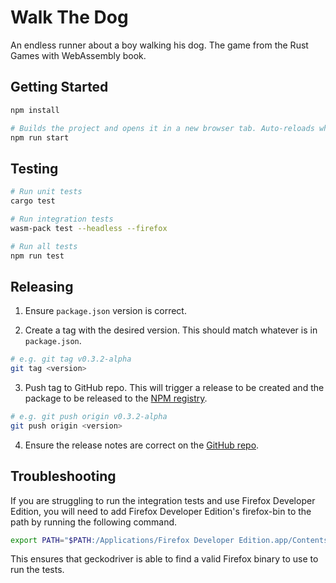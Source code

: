 # Walk The Dog

An endless runner about a boy walking his dog. The game from the Rust Games with WebAssembly book.

## Getting Started

```sh
npm install

# Builds the project and opens it in a new browser tab. Auto-reloads when the project changes.
npm run start
```

## Testing

```sh
# Run unit tests
cargo test

# Run integration tests
wasm-pack test --headless --firefox

# Run all tests
npm run test
```

## Releasing

1. Ensure `package.json` version is correct.

2. Create a tag with the desired version. This should match whatever is in `package.json`.
```sh
# e.g. git tag v0.3.2-alpha
git tag <version>
```

3. Push tag to GitHub repo. This will trigger a release to be created and the package to be released to the [NPM registry](https://npmjs.com).
```sh
# e.g. git push origin v0.3.2-alpha
git push origin <version>
```

4. Ensure the release notes are correct on the [GitHub repo](https://github.com/smudger/walk-the-dog/releases).

## Troubleshooting

If you are struggling to run the integration tests and use Firefox Developer Edition, you will need to add Firefox Developer Edition's firefox-bin to the path by running the following command.

```sh
export PATH="$PATH:/Applications/Firefox Developer Edition.app/Contents/MacOS"
```

This ensures that geckodriver is able to find a valid Firefox binary to use to run the tests.
